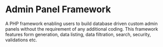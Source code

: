 # Admin Panel Framework

A PHP framework enabling users to build database driven custom admin panels without the requirement of any additional coding. This framework features form generation, data listing, data filtration, search, security, validations etc.
